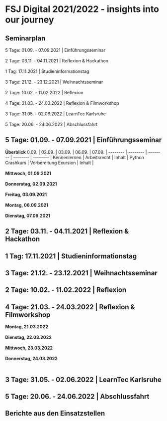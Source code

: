# FSJ Digital 2021/2022 - insights into our journey
## **Seminarplan**
5 Tage: 01.09. - 07.09.2021 | Einführungsseminar <br><br>
2 Tage: 03.11. - 04.11.2021 | Reflexion & Hackathon <br><br>
1 Tag: 17.11.2021 | Studieninformationstag <br><br>
3 Tage: 21.12. - 23.12.2021 | Weihnachtsseminar <br><br>
2 Tage: 10.02. - 11.02.2022 | Reflexion <br><br>
4 Tage: 21.03. - 24.03.2022 | Reflexion & Filmworkshop <br><br>
3 Tage: 31.05. - 02.06.2022 | LearnTec Karlsruhe <br><br>
5 Tage: 20.06. - 24.06.2022 | Abschlussfahrt
## **5 Tage: 01.09. - 07.09.2021 | Einführungsseminar**
**Überblick** 
0.09. | 02.09. | 03.09. | 06.09. | 07.09. |
-------- | -------- | -------- | -------- | -------- |
Kennenlernen  | Arbeitsrecht   | Inhalt   |
Python Crashkurs   | Vorbereitung Exursion   | Inhalt   |  <br><br>
**Mittwoch, 01.09.2021** <br><br>
**Donnerstag, 02.09.2021** <br><br>
**Freitag, 03.09.2021** <br><br>
**Montag, 06.09.2021** <br><br>
**Dienstag, 07.09.2021**
## **2 Tage: 03.11. - 04.11.2021 | Reflexion & Hackathon**
## **1 Tag: 17.11.2021 | Studieninformationstag**
## **3 Tage: 21.12. - 23.12.2021 | Weihnachtsseminar**
## **2 Tage: 10.02. - 11.02.2022 | Reflexion**
## **4 Tage: 21.03. - 24.03.2022 | Reflexion & Filmworkshop**
**Montag, 21.03.2022** <br><br>
**Dienstag, 22.03.2022** <br><br>
**Mittwoch, 23.03.2022** <br><br>
**Donnerstag, 24.03.2022** <br><br>
## **3 Tage: 31.05. - 02.06.2022 | LearnTec Karlsruhe**
## **5 Tage: 20.06. - 24.06.2022 | Abschlussfahrt**
## **Berichte aus den Einsatzstellen**
